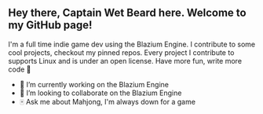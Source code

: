 ## Hey there, Captain Wet Beard here. Welcome to my GitHub page!

I'm a full time indie game dev using the Blazium Engine.
I contribute to some cool projects, checkout my pinned repos.
Every project I contribute to supports Linux and is under an open license. Have more fun, write more code 🤍







- 🔭 I’m currently working on the Blazium Engine
- 👯 I’m looking to collaborate on the Blazium Engine
- 🀄 Ask me about Mahjong, I'm always down for a game
